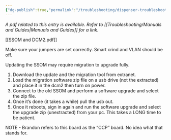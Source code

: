 ```yaml
---
{"dg-publish":true,"permalink":"/troubleshooting/dispenser-troubleshooting/gilbarco/flexpay-iv/dcm-2-and-ssom/"}
---
```


*A pdf related to this entry is available.  Refer to [[Troubleshooting/Manuals and Guides\|Manuals and Guides]] for a link.*

[[SSOM and DCM2.pdf]]

Make sure your jumpers are set correctly.  Smart crind and VLAN should be off.  

Updating the SSOM may require migration to upgrade fully.  
1. Download the update and the migration tool from extranet.  
2. Load the migration software zip file on a usb drive (not the extracted) and place it in the dcm2 then turn on power.  
3. Connect to the old SSOM and perform a software upgrade and select the zip file.  
4. Once it’s done (it takes a while) pull the usb out. 
5. Once it reboots, sign in again and run the software upgrade and select the upgrade zip (unextracted) from your pc.  This takes a LONG time to be patient.  

NOTE - Brandon refers to this board as the “CCP” board.  No idea what that stands for.  

